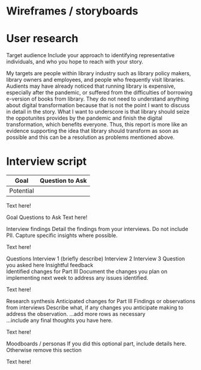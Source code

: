 # Wireframes / storyboards

<script src="https://xiao-shi.shorthandstories.com/96ff1be4-9304-450a-9d8c-d902ccdc59d6/embed.js"></script>

# User research
Target audience
Include your approach to identifying representative individuals, and who you hope to reach with your story.

My targets are people within library industry such as library policy makers, library owners and employees, and people who frequently visit libraries. Audients may have already noticed that running library is expensive, especially after the pandemic, or suffered from the difficulties of borrowing e-version of books from library. They do not need to understand anything about digital transformation because that is not the point I want to discuss in detail in the story. What I want to underscore is that library should seize the oppotunites provides by the pandemic and finish the digital transformation, which benefits everyone. Thus, this report is more like an evidence supporting the idea that library should transform as soon as possible and this can be a resolution as problems mentioned above.

# Interview script
| Goal | Question to Ask |
| :----: | :----: |
| Potential  | 

Text here!

Goal	Questions to Ask
Text here!

Interview findings
Detail the findings from your interviews. Do not include PII. Capture specific insights where possible.

Text here!

Questions	Interview 1 (briefly describe)	Interview 2	Interview 3
Question you asked here	Insightful feedback		
Identified changes for Part III
Document the changes you plan on implementing next week to address any issues identified.

Text here!

Research synthesis	Anticipated changes for Part III
Findings or observations from interviews	Describe what, if any changes you anticipate making to address the observation.
...add more rows as necessary	
...include any final thoughts you have here.

Text here!

Moodboards / personas
If you did this optional part, include details here. Otherwise remove this section

Text here!
